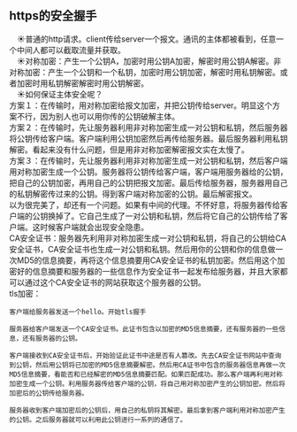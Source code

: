 ## https的安全握手
&emsp;&#9728;普通的http请求。client传给server一个报文。通讯的主体都被看到，任意一个中间人都可以截取流量并获取。  
&emsp;&#9728;对称加密：产生一个公钥A，加密时用公钥A加密，解密时用公钥A解密。非对称加密：产生一个公钥和一个私钥，加密时用公钥加密，解密时用私钥解密。或者加密时用私钥解密解密时用公钥解密。   
&emsp;&#9728;如何保证主体安全呢？  
方案１：在传输时，用对称加密给报文加密，并把公钥传给server。明显这个方案不行，因为别人也可以用你传的公钥破解主体。  
方案２：在传输时，先让服务器利用非对称加密生成一对公钥和私钥，然后服务器将公钥传给客户端。客户端利用公钥加密然后再传给服务器。最后服务器利用私钥解密。看起来没有什么问题，但是用非对称加密解密报文实在太慢了。  
方案３：在传输时，先让服务器利用非对称加密生成一对公钥和私钥，然后客户端用对称加密生成一个公钥。服务器将公钥传给客户端，客户端用服务器给的公钥，把自己的公钥加密，再用自己的公钥把报文加密。最后传给服务器，服务器用自己的私钥解密传过来的公钥。得到客户端对称加密的公钥。最后解密报文。  
以为很完美了，却还有一个问题。如果有中间的代理。不怀好意，将服务器传给客户端的公钥换掉了。它自己生成了一对公钥和私钥，然后将它自己的公钥传给了客户端。这时候客户端就会出现安全隐患。  
CA安全证书：服务器先利用非对称加密生成一对公钥和私钥，将自己的公钥给CA安全证书，CA安全证书也生成一对公钥和私钥。然后用你的公钥和你的信息做一次MD5的信息摘要，再将这个信息摘要用CA安全证书的私钥加密。然后用这个加密好的信息摘要和服务器的一些信息作为安全证书一起发布给服务器，并且大家都可以通过这个CA安全证书的网站获取这个服务器的公钥。  
tls加密：
```
客户端给服务器发送一个hello。开始tls握手

服务器给客户端发送一个CA安全证书。此证书包含以加密的MD5信息摘要，还有服务器的一些信息，还有服务器的公钥。  

客户端接收到CA安全证书后，开始验证此证书中途是否有人篡改。先去CA安全证书网站中查询到公钥，然后用公钥将已加密的MD5信息摘要解密。然后用CA证书中包含的服务器信息再做一次MD5信息摘要，看能否和已经解密的MD5信息摘要匹配。如果匹配成功。那么客户端再利用对称加密生成一个公钥。利用服务器传给客户端的公钥，将自己用对称加密产生的公钥加密。然后将加密后的公钥传给服务器。

服务器收到客户端加密后的公钥后，用自己的私钥将其解密。最后拿到客户端利用对称加密产生的公钥。之后服务器就可以利用此公钥进行一系列的通信了。
```
